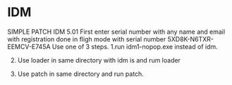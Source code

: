 # IDM
SIMPLE PATCH
IDM 5.01
First enter serial number with any name and email with registration done in fligh mode with serial number 5XD8K-N6TXR-EEMCV-E745A
Use one of 3 steps.
1.run idm1-nopop.exe instead of idm.


2. Use loader in same directory with idm is and rum loader

3. Use patch in same directory and run patch.
